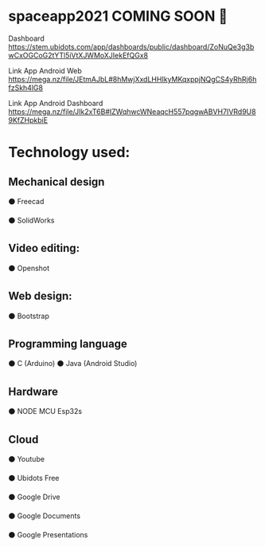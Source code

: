 # spaceapp2021 COMING SOON 🌱

Dashboard
https://stem.ubidots.com/app/dashboards/public/dashboard/ZoNuQe3g3bwCxOGCoG2tYTl5iVtXJWMoXJIekEfQGx8

Link App Android Web
https://mega.nz/file/JEtmAJbL#8hMwjXxdLHHIkyMKqxppjNQgCS4yRhRj6hfzSkh4lG8

Link App Android Dashboard
https://mega.nz/file/JIk2xT6B#IZWqhwcWNeaqcH557pqgwABVH7IVRd9U89KfZHpkbiE

# Technology used:

## Mechanical design
⚫ Freecad

⚫ SolidWorks

## Video editing:
⚫ Openshot

## Web design:
⚫ Bootstrap

## Programming language
⚫ C (Arduino)
⚫ Java (Android Studio)

## Hardware
⚫ NODE MCU Esp32s

## Cloud
⚫ Youtube

⚫ Ubidots Free

⚫ Google Drive

⚫ Google Documents

⚫ Google Presentations
